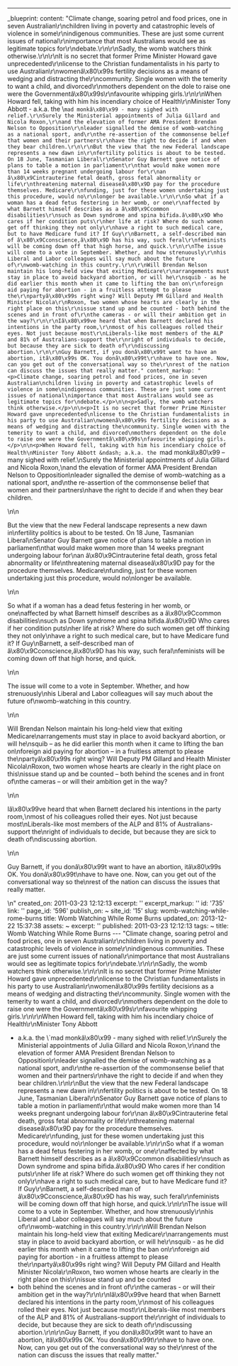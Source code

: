---
_blueprint:
  content: "Climate change, soaring petrol and food prices, one in seven Australian\r\nchildren
    living in poverty and catastrophic levels of violence in some\r\nindigenous communities.
    These are just some current issues of national\r\nimportance that most Australians
    would see as legitimate topics for\r\ndebate.\r\n\r\nSadly, the womb watchers
    think otherwise.\r\n\r\nIt is no secret that former Prime Minister Howard gave
    unprecedented\r\nlicense to the Christian fundamentalists in his party to use
    Australian\r\nwomenâ\x80\x99s fertility decisions as a means of wedging and distracting
    the\r\ncommunity. Single women with the temerity to want a child, and divorced\r\nmothers
    dependent on the dole to raise one were the Governmentâ\x80\x99s\r\nfavourite
    whipping girls.\r\n\r\nWhen Howard fell, taking with him his incendiary choice
    of Health\r\nMinister Tony Abbott - a.k.a. the \\`mad monkâ\x80\x99 - many sighed
    with relief.\r\nSurely the Ministerial appointments of Julia Gillard and Nicola
    Roxon,\r\nand the elevation of former AMA President Brendan Nelson to Opposition\r\nleader
    signalled the demise of womb-watching as a national sport, and\r\nthe re-assertion
    of the commonsense belief that women and their partners\r\nhave the right to decide
    if and when they bear children.\r\n\r\nBut the view that the new Federal landscape
    represents a new dawn in\r\nfertility politics is about to be tested. On 18 June,
    Tasmanian Liberal\r\nSenator Guy Barnett gave notice of plans to table a motion
    in parliament\r\nthat would make women more than 14 weeks pregnant undergoing
    labour for\r\nan â\x80\x9Cintrauterine fetal death, gross fetal abnormality or
    life\r\nthreatening maternal diseaseâ\x80\x9D pay for the procedure themselves.
    Medicare\r\nfunding, just for these women undertaking just this procedure, would
    no\r\nlonger be available.\r\n\r\nSo what if a woman has a dead fetus festering
    in her womb, or one\r\naffected by what Barnett himself describes as a â\x80\x9Ccommon
    disabilities\r\nsuch as Down syndrome and spina bifida.â\x80\x9D Who cares if
    her condition puts\r\nher life at risk? Where do such women get off thinking they
    not only\r\nhave a right to such medical care, but to have Medicare fund it? If
    Guy\r\nBarnett, a self-described man of â\x80\x9Cconscience,â\x80\x9D has his
    way, such feral\r\nfeminists will be coming down off that high horse, and quick.\r\n\r\nThe
    issue will come to a vote in September. Whether, and how strenuously\r\nhis Liberal
    and Labor colleagues will say much about the future of\r\nwomb-watching in this
    country.\r\n\r\nWill Brendan Nelson maintain his long-held view that exiting Medicare\r\narrangements
    must stay in place to avoid backyard abortion, or will he\r\nsquib - as he did
    earlier this month when it came to lifting the ban on\r\nforeign aid paying for
    abortion - in a fruitless attempt to please the\r\npartyâ\x80\x99s right wing?
    Will Deputy PM Gillard and Health Minister Nicola\r\nRoxon, two women whose hearts
    are clearly in the right place on this\r\nissue stand up and be counted - both
    behind the scenes and in front of\r\nthe cameras - or will their ambition get
    in the way?\r\n\r\nIâ\x80\x99ve heard that when Barnett declared his intentions
    in the party room,\r\nmost of his colleagues rolled their eyes. Not just because
    most\r\nLiberals-like most members of the ALP and 81% of Australians-support the\r\nright
    of individuals to decide, but because they are sick to death of\r\ndiscussing
    abortion.\r\n\r\nGuy Barnett, if you donâ\x80\x99t want to have an abortion, itâ\x80\x99s
    OK. You donâ\x80\x99t\r\nhave to have one. Now, can you get out of the conversational
    way so the\r\nrest of the nation can discuss the issues that really matter."
  content_markup: "<p>Climate change, soaring petrol and food prices, one in seven
    Australian\nchildren living in poverty and catastrophic levels of violence in
    some\nindigenous communities. These are just some current issues of national\nimportance
    that most Australians would see as legitimate topics for\ndebate.</p>\n\n<p>Sadly,
    the womb watchers think otherwise.</p>\n\n<p>It is no secret that former Prime
    Minister Howard gave unprecedented\nlicense to the Christian fundamentalists in
    his party to use Australian\nwomenâ\x80\x99s fertility decisions as a means of
    wedging and distracting the\ncommunity. Single women with the temerity to want
    a child, and divorced\nmothers dependent on the dole to raise one were the Governmentâ\x80\x99s\nfavourite
    whipping girls.</p>\n\n<p>When Howard fell, taking with him his incendiary choice
    of Health\nMinister Tony Abbott &ndash; a.k.a. the `mad monkâ\x80\x99 &ndash;
    many sighed with relief.\nSurely the Ministerial appointments of Julia Gillard
    and Nicola Roxon,\nand the elevation of former AMA President Brendan Nelson to
    Opposition\nleader signalled the demise of womb-watching as a national sport,
    and\nthe re-assertion of the commonsense belief that women and their partners\nhave
    the right to decide if and when they bear children.</p>\n\n<p>But the view that
    the new Federal landscape represents a new dawn in\nfertility politics is about
    to be tested. On 18 June, Tasmanian Liberal\nSenator Guy Barnett gave notice of
    plans to table a motion in parliament\nthat would make women more than 14 weeks
    pregnant undergoing labour for\nan â\x80\x9Cintrauterine fetal death, gross fetal
    abnormality or life\nthreatening maternal diseaseâ\x80\x9D pay for the procedure
    themselves. Medicare\nfunding, just for these women undertaking just this procedure,
    would no\nlonger be available.</p>\n\n<p>So what if a woman has a dead fetus festering
    in her womb, or one\naffected by what Barnett himself describes as a â\x80\x9Ccommon
    disabilities\nsuch as Down syndrome and spina bifida.â\x80\x9D Who cares if her
    condition puts\nher life at risk? Where do such women get off thinking they not
    only\nhave a right to such medical care, but to have Medicare fund it? If Guy\nBarnett,
    a self-described man of â\x80\x9Cconscience,â\x80\x9D has his way, such feral\nfeminists
    will be coming down off that high horse, and quick.</p>\n\n<p>The issue will come
    to a vote in September. Whether, and how strenuously\nhis Liberal and Labor colleagues
    will say much about the future of\nwomb-watching in this country.</p>\n\n<p>Will
    Brendan Nelson maintain his long-held view that exiting Medicare\narrangements
    must stay in place to avoid backyard abortion, or will he\nsquib &ndash; as he
    did earlier this month when it came to lifting the ban on\nforeign aid paying
    for abortion &ndash; in a fruitless attempt to please the\npartyâ\x80\x99s right
    wing? Will Deputy PM Gillard and Health Minister Nicola\nRoxon, two women whose
    hearts are clearly in the right place on this\nissue stand up and be counted &ndash;
    both behind the scenes and in front of\nthe cameras &ndash; or will their ambition
    get in the way?</p>\n\n<p>Iâ\x80\x99ve heard that when Barnett declared his intentions
    in the party room,\nmost of his colleagues rolled their eyes. Not just because
    most\nLiberals-like most members of the ALP and 81% of Australians-support the\nright
    of individuals to decide, but because they are sick to death of\ndiscussing abortion.</p>\n\n<p>Guy
    Barnett, if you donâ\x80\x99t want to have an abortion, itâ\x80\x99s OK. You donâ\x80\x99t\nhave
    to have one. Now, can you get out of the conversational way so the\nrest of the
    nation can discuss the issues that really matter.</p>\n"
  created_on: 2011-03-23 12:12:13
  excerpt: ''
  excerpt_markup: ''
  id: '735'
  link: ''
  page_id: '596'
  publish_on: ~
  site_id: '15'
  slug: womb-watching-while-rome-burns
  title: Womb Watching While Rome Burns
  updated_on: 2013-12-22 15:37:38
assets: ~
excerpt: ''
published: 2011-03-23 12:12:13
tags: ~
title: Womb Watching While Rome Burns
--- "Climate change, soaring petrol and food prices, one in seven Australian\r\nchildren
  living in poverty and catastrophic levels of violence in some\r\nindigenous communities.
  These are just some current issues of national\r\nimportance that most Australians
  would see as legitimate topics for\r\ndebate.\r\n\r\nSadly, the womb watchers think
  otherwise.\r\n\r\nIt is no secret that former Prime Minister Howard gave unprecedented\r\nlicense
  to the Christian fundamentalists in his party to use Australian\r\nwomenâ\x80\x99s
  fertility decisions as a means of wedging and distracting the\r\ncommunity. Single
  women with the temerity to want a child, and divorced\r\nmothers dependent on the
  dole to raise one were the Governmentâ\x80\x99s\r\nfavourite whipping girls.\r\n\r\nWhen
  Howard fell, taking with him his incendiary choice of Health\r\nMinister Tony Abbott
  - a.k.a. the \\`mad monkâ\x80\x99 - many sighed with relief.\r\nSurely the Ministerial
  appointments of Julia Gillard and Nicola Roxon,\r\nand the elevation of former AMA
  President Brendan Nelson to Opposition\r\nleader signalled the demise of womb-watching
  as a national sport, and\r\nthe re-assertion of the commonsense belief that women
  and their partners\r\nhave the right to decide if and when they bear children.\r\n\r\nBut
  the view that the new Federal landscape represents a new dawn in\r\nfertility politics
  is about to be tested. On 18 June, Tasmanian Liberal\r\nSenator Guy Barnett gave
  notice of plans to table a motion in parliament\r\nthat would make women more than
  14 weeks pregnant undergoing labour for\r\nan â\x80\x9Cintrauterine fetal death,
  gross fetal abnormality or life\r\nthreatening maternal diseaseâ\x80\x9D pay for
  the procedure themselves. Medicare\r\nfunding, just for these women undertaking
  just this procedure, would no\r\nlonger be available.\r\n\r\nSo what if a woman
  has a dead fetus festering in her womb, or one\r\naffected by what Barnett himself
  describes as a â\x80\x9Ccommon disabilities\r\nsuch as Down syndrome and spina bifida.â\x80\x9D
  Who cares if her condition puts\r\nher life at risk? Where do such women get off
  thinking they not only\r\nhave a right to such medical care, but to have Medicare
  fund it? If Guy\r\nBarnett, a self-described man of â\x80\x9Cconscience,â\x80\x9D
  has his way, such feral\r\nfeminists will be coming down off that high horse, and
  quick.\r\n\r\nThe issue will come to a vote in September. Whether, and how strenuously\r\nhis
  Liberal and Labor colleagues will say much about the future of\r\nwomb-watching
  in this country.\r\n\r\nWill Brendan Nelson maintain his long-held view that exiting
  Medicare\r\narrangements must stay in place to avoid backyard abortion, or will
  he\r\nsquib - as he did earlier this month when it came to lifting the ban on\r\nforeign
  aid paying for abortion - in a fruitless attempt to please the\r\npartyâ\x80\x99s
  right wing? Will Deputy PM Gillard and Health Minister Nicola\r\nRoxon, two women
  whose hearts are clearly in the right place on this\r\nissue stand up and be counted
  - both behind the scenes and in front of\r\nthe cameras - or will their ambition
  get in the way?\r\n\r\nIâ\x80\x99ve heard that when Barnett declared his intentions
  in the party room,\r\nmost of his colleagues rolled their eyes. Not just because
  most\r\nLiberals-like most members of the ALP and 81% of Australians-support the\r\nright
  of individuals to decide, but because they are sick to death of\r\ndiscussing abortion.\r\n\r\nGuy
  Barnett, if you donâ\x80\x99t want to have an abortion, itâ\x80\x99s OK. You donâ\x80\x99t\r\nhave
  to have one. Now, can you get out of the conversational way so the\r\nrest of the
  nation can discuss the issues that really matter."
